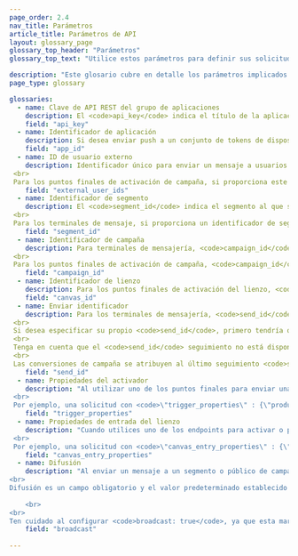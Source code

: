 ```yaml
---
page_order: 2.4
nav_title: Parámetros
article_title: Parámetros de API
layout: glossary_page
glossary_top_header: "Parámetros"
glossary_top_text: "Utilice estos parámetros para definir sus solicitudes de API. Aunque los parámetros que necesita se enumeran en los criterios de valoración, esto debería darle más información sobre sus matices y otras especificaciones."

description: "Este glosario cubre en detalle los parámetros implicados en la realización de solicitudes de API." 
page_type: glossary

glossaries:
  - name: Clave de API REST del grupo de aplicaciones
    description: El <code>api_key</code> indica el título de la aplicación con el que están asociados los datos de esta solicitud y autentica al solicitante como alguien que tiene permiso para enviar mensajes a la aplicación. Debe incluirse con cada solicitud como encabezado de autorización HTTP. Se puede encontrar en la sección Consola<strong> de </strong>desarrollador del panel de Braze.
    field: "api_key"
  - name: Identificador de aplicación
    description: Si desea enviar push a un conjunto de tokens de dispositivo (en lugar de usuarios), debe indicar en nombre de qué aplicación específica está enviando mensajes. En ese caso, proporcionará el identificador de aplicación adecuado en un objeto de tokens. Se puede encontrar en la sección Consola<strong> de </strong>desarrollador del panel de Braze.
    field: "app_id"
  - name: ID de usuario externo
    description: Identificador único para enviar un mensaje a usuarios específicos. Este identificador debe ser el mismo que el que estableció en el SDK de Braze. Solo puede dirigirse a usuarios para mensajería que ya hayan sido identificados a través del SDK o la API de usuario. Se permite un máximo de 50 ID de usuario externo en una solicitud. <br>
 <br>
 Para los puntos finales de activación de campaña, si proporciona este campo, los criterios se estratificarán con los segmentos de la campaña y solo los usuarios que estén en la lista de ID de usuario externo y el segmento de la campaña recibirán el mensaje.
    field: "external_user_ids"
  - name: Identificador de segmento
    description: El <code>segment_id</code> indica el segmento al que se debe enviar el mensaje. Puede encontrar un identificador de segmento para cada uno de los segmentos que ha creado en la sección Consola<strong> de </strong>desarrollador del panel de Braze. <br>
 <br>
 Para los terminales de mensaje, si proporciona un identificador de segmento y una lista de ID de usuario externo en una sola solicitud de mensajería, los criterios se estratificarán y solo los usuarios que estén en la lista de ID de usuario externo y el segmento proporcionado recibirán el mensaje.
    field: "segment_id"
  - name: Identificador de campaña
    description: Para terminales de mensajería, <code>campaign_id</code> indica la campaña API en la que se debe realizar un seguimiento de los análisis de un mensaje. Se puede encontrar un identificador de campaña para cada una de las campañas que ha creado en la sección Consola<strong> de </strong>desarrolladores del tablero de Braze. Si proporciona un identificador de campaña en el cuerpo de la solicitud, debe proporcionar un <code>message_variation_id</code> en cada uno de los objetos de mensaje que indican la variante representada de su campaña. <br>
 <br>
 Para los puntos finales de activación de campaña, <code>campaign_id</code> indica el ID de API de la campaña que se va a activar. Este campo es obligatorio para todas las solicitudes de punto final de activación.
    field: "campaign_id"
  - name: Identificador de lienzo
    description: Para los puntos finales de activación del lienzo, <code>canvas_id</code> indica el identificador del lienzo que se va a activar o programar. Este campo es obligatorio para todas las solicitudes de punto final de activación.
    field: "canvas_id"
  - name: Enviar identificador
    description: Para los terminales de mensajería, <code>send_id</code> indica el envío bajo el cual se debe realizar un seguimiento de los análisis de un mensaje. El le <code>send_id</code> permite extraer análisis para una instancia específica de una campaña enviada a través del <code>sends/data_series</code> punto final. Las campañas de activación de API y API que se envían como difusión generarán automáticamente un identificador de envío si no se proporciona un identificador de envío. <br>
 <br>
 Si desea especificar su propio <code>send_id</code>, primero tendría que crear uno a través del <code>sends/id/create</code> punto final. El <code>send_id</code> debe tener todos los caracteres ASCII y como máximo 64 caracteres.  Puedes reutilizar un identificador de envío en varios envíos de la misma campaña si deseas agrupar los análisis de esos envíos juntos. <br>
 <br>
 Tenga en cuenta que el <code>send_id</code> seguimiento no está disponible para los correos electrónicos enviados a través de Mailjet. <br>
 <br>
 Las conversiones de campaña se atribuyen al último seguimiento <code>send_id</code> que el usuario recibió de esa campaña, a menos que el último envío que el usuario recibió no haya sido rastreado.
    field: "send_id"
  - name: Propiedades del activador
    description: "Al utilizar uno de los puntos finales para enviar una campaña con entrega activada por API, puede proporcionar un mapa de claves y valores para personalizar su mensaje. Si realiza una solicitud de API que contiene un objeto en <code>\"trigger_properties\"</code>, se puede hacer referencia a los valores de ese objeto en su plantilla de mensaje bajo el espacio de <code>api_trigger_properties</code> nombres. <br>
 <br>
 Por ejemplo, una solicitud con <code>\"trigger_properties\" : {\"product_name\" : \"shoes\", \"product_price\" : 79.99}</code> podría añadir la palabra \"zapatas\" al mensaje añadiendo <code>{{api_trigger_properties.${product_name}}}</code>."
    field: "trigger_properties"
  - name: Propiedades de entrada del lienzo
    description: "Cuando utilices uno de los endpoints para activar o programar un lienzo a través de la API, puedes proporcionar un mapa de claves y valores para personalizar los mensajes enviados por los primeros pasos de tu lienzo, en el espacio de <code>\"canvas_entry_properties\"</code> nombres. <br>
 <br>
 Por ejemplo, una solicitud con <code>\"canvas_entry_properties\" : {\"product_name\" : \"shoes\", \"product_price\" : 79.99}</code> podría añadir la palabra \"zapatas\" a un mensaje añadiendo <code>{{canvas_entry_properties.${product_name}}}</code>."
    field: "canvas_entry_properties"
  - name: Difusión
    description: "Al enviar un mensaje a un segmento o público de campaña utilizando un punto final de API, Braze requiere que definas explícitamente si tu mensaje es una \"difusión\" a un gran grupo de usuarios mediante la inclusión de un <code>broadcast</code> booleano en la llamada API. Es decir, si tienes la intención de enviar un mensaje de API a todo el segmento al que se dirige una campaña o lienzo, debes incluirlo <code>broadcast: true</code> en tu llamada a la API. <br>
<br>
Difusión es un campo obligatorio y el valor predeterminado establecido por Braze cuando se realiza una campaña o lienzo es <code>broadcast: false</code>. No puede tener ambas <code>broadcast: true</code> y una <code>recipients</code> lista especificada. Si el <code>broadcast</code> indicador se establece en verdadero y se proporciona una lista explícita de destinatarios, el punto final de la API devolverá un error. Del mismo modo, si se incluye <code>broadcast: false</code> y no se proporciona una lista de destinatarios, se producirá un error. 
    
    <br>
<br>
Ten cuidado al configurar <code>broadcast: true</code>, ya que esta marca puede hacer que envíes tu campaña o lienzo a un público más grande de lo esperado. El <code>broadcast</code> indicador es necesario para proteger contra envíos accidentales a grandes grupos de usuarios."
    field: "broadcast"
    
---
```

